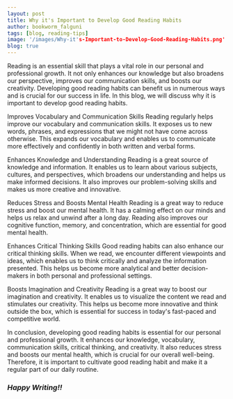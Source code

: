 ```yaml
---
layout: post
title: Why it's Important to Develop Good Reading Habits
author: bookworm_falguni
tags: [blog, reading-tips]
image: '/images/Why-it's-Important-to-Develop-Good-Reading-Habits.png'
blog: true
---
```

Reading is an essential skill that plays a vital role in our personal and professional growth. It not only enhances our knowledge but also broadens our perspective, improves our communication skills, and boosts our creativity. Developing good reading habits can benefit us in numerous ways and is crucial for our success in life. In this blog, we will discuss why it is important to develop good reading habits.

Improves Vocabulary and Communication Skills
Reading regularly helps improve our vocabulary and communication skills. It exposes us to new words, phrases, and expressions that we might not have come across otherwise. This expands our vocabulary and enables us to communicate more effectively and confidently in both written and verbal forms.

Enhances Knowledge and Understanding
Reading is a great source of knowledge and information. It enables us to learn about various subjects, cultures, and perspectives, which broadens our understanding and helps us make informed decisions. It also improves our problem-solving skills and makes us more creative and innovative.

Reduces Stress and Boosts Mental Health
Reading is a great way to reduce stress and boost our mental health. It has a calming effect on our minds and helps us relax and unwind after a long day. Reading also improves our cognitive function, memory, and concentration, which are essential for good mental health.

Enhances Critical Thinking Skills
Good reading habits can also enhance our critical thinking skills. When we read, we encounter different viewpoints and ideas, which enables us to think critically and analyze the information presented. This helps us become more analytical and better decision-makers in both personal and professional settings.

Boosts Imagination and Creativity
Reading is a great way to boost our imagination and creativity. It enables us to visualize the content we read and stimulates our creativity. This helps us become more innovative and think outside the box, which is essential for success in today's fast-paced and competitive world.

In conclusion, developing good reading habits is essential for our personal and professional growth. It enhances our knowledge, vocabulary, communication skills, critical thinking, and creativity. It also reduces stress and boosts our mental health, which is crucial for our overall well-being. Therefore, it is important to cultivate good reading habit and make it a regular part of our daily routine. 

### ***Happy Writing!!***
